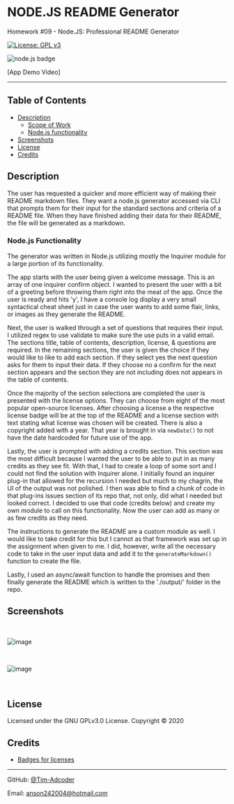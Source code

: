 # NODE.JS README Generator 
Homework #09 - Node.JS: Professional README Generator

[![License: GPL v3](https://img.shields.io/badge/License-GPLv3-blue.svg)](https://github.com/natemking/readme_generator_node/blob/main/LICENSE)

![node.js badge](https://img.shields.io/badge/node.js%20-%2343853D.svg?&style=for-the-badge&logo=node.js&logoColor=white)


[App Demo Video]

---

## Table of Contents
 * [Description](#description)
    + [Scope of Work](#scope-of-work)
    + [Node.js functionality](#nodejs-functionality)
  * [Screenshots](#screenshots)
  * [License](#license)
  * [Credits](#credits)

## Description
The user has requested a quicker and more efficient way of making their README markdown files. They want a node.js generator accessed via CLI that prompts them for their input for the standard sections and criteria of a README file. When they have finished adding their data for their README, the file will be generated as a markdown. 

### Node.js Functionality
The generator was written in Node.js utilizing mostly the Inquirer module for a large portion of its functionality. 

The app starts with the user being given a welcome message. This is an array of one inquirer confirm object. I wanted to present the user with a bit of a greeting before throwing them right into the meat of the app. Once the user is ready and hits 'y', I have a console log display a very small syntactical cheat sheet just in case the user wants to add some flair, links, or images as they generate the README. 

Next, the user is walked through a set of questions that requires their input. I utilized regex to use validate to make sure the use puts in a valid email. The sections title, table of contents, description, license, & questions are required. In the remaining sections, the user is given the choice if they would like to like to add each section. If they select yes the next question asks for them to input their data. If they choose no a confirm for the next section appears and the section they are not including does not appears in the table of contents. 

Once the majority of the section selections are completed the user is presented with the license options. They can choose from eight of the most popular open-source licenses. After choosing a license a the respective license badge will be at the top of the README and a license section with text stating what license was chosen will be created. There is also a copyright added with a year. That year is brought in via `newDate()` to not have the date hardcoded for future use of the app. 

Lastly, the user is prompted with adding a credits section. This section was the most difficult because I wanted the user to be able to put in as many credits as they see fit. With that, I had to create a loop of some sort and I could not find the solution with Inquirer alone. I initially found an inquirer plug-in that allowed for the recursion I needed but much to my chagrin, the UI of the output was not polished. I then was able to find a chunk of code in that plug-ins issues section of its repo that, not only, did what I needed but looked correct. I decided to use that code (credits below) and create my own module to call on this functionality. Now the user can add as many or as few credits as they need. 

The instructions to generate the README are a custom module as well. I would like to take credit for this but I cannot as that framework was set up in the assignment when given to me. I did, however, write all the necessary code to take in the user input data and add it to the `generateMarkdown()` function to create the file. 

Lastly, I used an async/await function to handle the promises and then finally generate the README which is written to the './output/' folder in the repo.



## Screenshots

<br>

![image](https://user-images.githubusercontent.com/92215345/168916265-7187673e-9035-4201-8b2a-6d3c5bb5500c.png)

<br>

![image](https://user-images.githubusercontent.com/92215345/168916761-4d9cfa6a-5f32-4f59-8582-3ae56198d6ff.png)

<br>

## License

Licensed under the GNU GPLv3.0 License. Copyright © 2020

## Credits


* [Badges for licenses](https://gist.github.com/lukas-h/2a5d00690736b4c3a7ba)


---

GitHub: [@Tim-Adcoder](https://github.com/Tim-Adcoder/)

Email: [anson242004@hotmail.com](mailto:anson242005@gmail.com)
